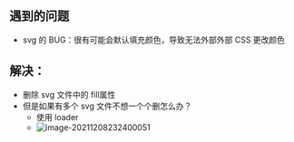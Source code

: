 ## 遇到的问题

- svg 的 BUG：很有可能会默认填充颜色，导致无法外部外部 CSS 更改颜色

## 解决：

- 删除 svg 文件中的 fill属性
- 但是如果有多个 svg 文件不想一个个删怎么办？
  - 使用 loader
  - ![image-20211208232400051](C:\Users\11\AppData\Roaming\Typora\typora-user-images\image-20211208232400051.png)


